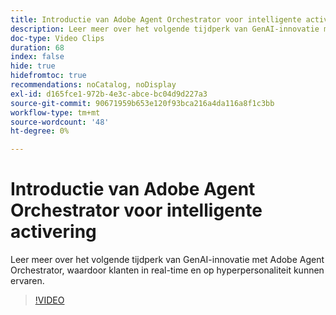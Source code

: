 ```yaml
---
title: Introductie van Adobe Agent Orchestrator voor intelligente activering
description: Leer meer over het volgende tijdperk van GenAI-innovatie met Adobe Agent Orchestrator, waardoor klanten in real-time en op hyperpersonaliteit kunnen ervaren.
doc-type: Video Clips
duration: 68
index: false
hide: true
hidefromtoc: true
recommendations: noCatalog, noDisplay
exl-id: d165fce1-972b-4e3c-abce-bc04d9d227a3
source-git-commit: 90671959b653e120f93bca216a4da116a8f1c3bb
workflow-type: tm+mt
source-wordcount: '48'
ht-degree: 0%

---
```


# Introductie van Adobe Agent Orchestrator voor intelligente activering

Leer meer over het volgende tijdperk van GenAI-innovatie met Adobe Agent Orchestrator, waardoor klanten in real-time en op hyperpersonaliteit kunnen ervaren.

<!-- 62_S653_3442539_67_introducing-adobes-agent-orchestrator-for-intelligent-activation -->
>[!VIDEO](https://video.tv.adobe.com/v/3460030/?learn=on&enablevpops=true&captions=dut)
